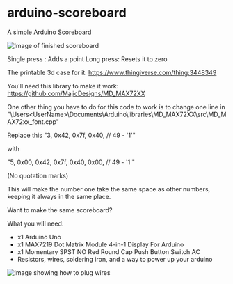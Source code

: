 # arduino-scoreboard
A simple Arduino Scoreboard


![Image of finished scoreboard](https://cdn.thingiverse.com/assets/79/06/77/86/94/20190216_191034.mp4_snapshot_00.25_%5B2019.02.23_12.01.08.png)


Single press : Adds a point
Long press: Resets it to zero


The printable 3d case for it:
https://www.thingiverse.com/thing:3448349

You'll need this library to make it work:
https://github.com/MajicDesigns/MD_MAX72XX

One other thing you have to do for this code to work is to change one line in 
"\Users\<UserName>\Documents\Arduino\libraries\MD_MAX72XX\src\MD_MAX72xx_font.cpp"


Replace this 
"3, 0x42, 0x7f, 0x40,  // 49 - '1'"

with

"5, 0x00, 0x42, 0x7f, 0x40, 0x00,	// 49 - '1'"

(No quotation marks)

This will make the number one take the same space as other numbers, keeping it always in the same place.

Want to make the same scoreboard?

What you will need:

- x1 Arduino Uno
- x1 MAX7219 Dot Matrix Module 4-in-1 Display For Arduino
- x1 Momentary SPST NO Red Round Cap Push Button Switch AC 
- Resistors, wires, soldering iron, and a way to power up your arduino

![Image showing how to plug wires](https://cdn.thingiverse.com/assets/b0/35/76/8a/8d/HowTo.png)

